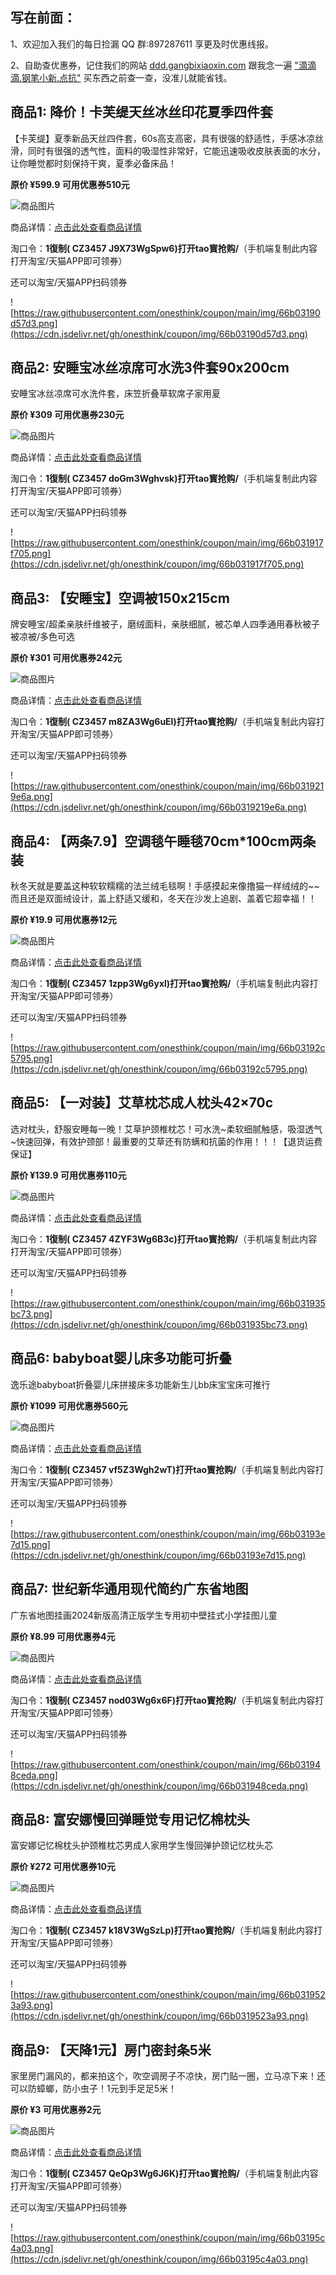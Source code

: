 ## 写在前面：

1、欢迎加入我们的每日捡漏 QQ 群:897287611 享更及时优惠线报。

2、自助查优惠券，记住我们的网站 [ddd.gangbixiaoxin.com](https://ddd.gangbixiaoxin.com) 跟我念一遍 ["滴滴滴.钢笔小新.点抗"](https://ddd.gangbixiaoxin.com) 买东西之前查一查，没准儿就能省钱。

## 商品1: 降价！卡芙缇天丝冰丝印花夏季四件套

【卡芙缇】夏季新品天丝四件套，60s高支高密，具有很强的舒适性，手感冰凉丝滑，同时有很强的透气性，面料的吸湿性非常好，它能迅速吸收皮肤表面的水分，让你睡觉都时刻保持干爽，夏季必备床品！

**原价 ¥599.9 可用优惠券510元**

![商品图片](https://img.alicdn.com/i2/3461395640/O1CN01fgw83h1rXAlqXDzVD_!!3461395640.png)

商品详情：[点击此处查看商品详情](https://s.click.taobao.com/t?e=m%3D2%26s%3DRWnAEPd%2Bgq9w4vFB6t2Z2ueEDrYVVa64XoO8tOebS%2BdRAdhuF14FMVyvEr1EHXkb8sviUM61dt3WbLW7uhxyboGvCrJWHk1%2FTyVl44vrPmd3miNKHWpinpVm%2FOAUUFw71qrpxiwMoCNxc1AtbZGVS2QqmS%2BXhkQd%2BTf2Ri7x3HoLZMqoQW%2BfuKGzo1lVxIioLpUGs079sQFPkRlkIQOkb0%2FtpEtrEZAepQsy%2FhcJwsDkG82AWWBkE3%2Fn9hupWNo%2BfRFhZ89jhK04%2BfirBrx7mM7AMx9cWAx%2BEiM%2FlSG%2FbZS2bZKCeMp3UWYz7n0FBH0nU1NVKZy3ECfGDF1NzTQoPw%3D%3D&amp;union_lens=lensId:TAPI@1722823042@2150150e_11d1_1912041657b_7acb@01)

淘口令：**1復制( CZ3457 J9X73WgSpw6)打开tao寳抢购/**（手机端复制此内容打开淘宝/天猫APP即可领券）</p>

还可以淘宝/天猫APP扫码领券

![https://raw.githubusercontent.com/onesthink/coupon/main/img/66b03190d57d3.png](https://cdn.jsdelivr.net/gh/onesthink/coupon/img/66b03190d57d3.png)

## 商品2: 安睡宝冰丝凉席可水洗3件套90x200cm

安睡宝冰丝凉席可水洗件套，床笠折叠草软席子家用夏

**原价 ¥309 可用优惠券230元**

![商品图片](https://img.alicdn.com/i1/2430446735/O1CN01IyPrrl1zcgAqkc1ZL_!!2430446735.jpg)

商品详情：[点击此处查看商品详情](https://s.click.taobao.com/t?e=m%3D2%26s%3DTyVnLx%2FBpmdw4vFB6t2Z2ueEDrYVVa64yK8Cckff7TVRAdhuF14FMVyvEr1EHXkbxq3IhSJN6GTWbLW7uhxyboGvCrJWHk1%2FTyVl44vrPmd3miNKHWpinpVm%2FOAUUFw71qrpxiwMoCNxc1AtbZGVS%2B8x9PBx1nnFosqNemoWcUMLZMqoQW%2BfuKGzo1lVxIioraC4R0wqcpmFTZoZdAfr99laEp66OgVzpr4qiLRU9Oy9Hu2JjtOSBZcYOrWlNFgQniWZuItd%2Fr84%2BfirBrx7mM7AMx9cWAx%2BEiM%2FlSG%2FbZQGuAV6VRsAIkMMyPrwLduwU1NVKZy3ECfGDF1NzTQoPw%3D%3D&amp;union_lens=lensId:TAPI@1722823044@213dcdf8_1276_19120416bf4_5200@01)

淘口令：**1復制( CZ3457 doGm3Wghvsk)打开tao寳抢购/**（手机端复制此内容打开淘宝/天猫APP即可领券）</p>

还可以淘宝/天猫APP扫码领券

![https://raw.githubusercontent.com/onesthink/coupon/main/img/66b031917f705.png](https://cdn.jsdelivr.net/gh/onesthink/coupon/img/66b031917f705.png)

## 商品3: 【安睡宝】空调被150x215cm

牌安睡宝/超柔亲肤纤维被子，磨绒面料，亲肤细腻，被芯单人四季通用春秋被子被凉被/多色可选

**原价 ¥301 可用优惠券242元**

![商品图片](https://img.alicdn.com/i3/2430446735/O1CN01iXWOFh1zcgQu4zKab_!!2430446735.png)

商品详情：[点击此处查看商品详情](https://s.click.taobao.com/t?e=m%3D2%26s%3Dj3HjZqSnluhw4vFB6t2Z2ueEDrYVVa64yK8Cckff7TVRAdhuF14FMVyvEr1EHXkb5x%2BIUlGKNpXWbLW7uhxyboGvCrJWHk1%2FTyVl44vrPmd3miNKHWpinpVm%2FOAUUFw71qrpxiwMoCNxc1AtbZGVS%2B8x9PBx1nnFosqNemoWcUMLZMqoQW%2BfuKGzo1lVxIiocFLB3vV3e4u7QTESFoK2td7QgHCLSF67AUPUlQsi%2Bpn%2Fw93sE4FH68f60%2FMulHB3lbRMz6GTKAYZjQKfJ2UQf03O4wtQ3K90XH5t%2B8W%2BDyWOaEQLEcR%2FKhqqAcTVyPlBX0%2B3obhRTo5xKmPmpIKZsA%3D%3D&amp;union_lens=lensId:TAPI@1722823045@21663780_127b_19120417142_2e63@01)

淘口令：**1復制( CZ3457 m8ZA3Wg6uEl)打开tao寳抢购/**（手机端复制此内容打开淘宝/天猫APP即可领券）</p>

还可以淘宝/天猫APP扫码领券

![https://raw.githubusercontent.com/onesthink/coupon/main/img/66b0319219e6a.png](https://cdn.jsdelivr.net/gh/onesthink/coupon/img/66b0319219e6a.png)

## 商品4: 【两条7.9】空调毯午睡毯70cm*100cm两条装

秋冬天就是要盖这种软软糯糯的法兰绒毛毯啊！手感摸起来像撸猫一样绒绒的~~而且还是双面绒设计，盖上舒适又缓和，冬天在沙发上追剧、盖着它超幸福！！

**原价 ¥19.9 可用优惠券12元**

![商品图片](https://img.alicdn.com/i4/2076830089/O1CN01SWnBFK1CWnoy0hb60_!!2076830089.jpg)

商品详情：[点击此处查看商品详情](https://s.click.taobao.com/t?e=m%3D2%26s%3DJJjEEZMOR81w4vFB6t2Z2ueEDrYVVa64yK8Cckff7TVRAdhuF14FMVyvEr1EHXkb1aH1Hk3GeOjWbLW7uhxyboGvCrJWHk1%2FTyVl44vrPmd3miNKHWpinpVm%2FOAUUFw71qrpxiwMoCNxc1AtbZGVS23xNKIDscvj7cEfUpDOl8cLZMqoQW%2BfuKGzo1lVxIio3FOmVgSYGLpOIxBZxr73UDPG7329%2FTiRslaQlQp%2B9KTJVwYkM3EcvAVlHKEf7YATlbRMz6GTKAYZjQKfJ2UQf03O4wtQ3K90uPwKbyPejWZTYaMFTZdfIzBIHJObtaRQX0%2B3obhRTo5xKmPmpIKZsA%3D%3D&amp;union_lens=lensId:TAPI@1722823046@213f507f_1228_191204176a7_803b@01)

淘口令：**1復制( CZ3457 1zpp3Wg6yxl)打开tao寳抢购/**（手机端复制此内容打开淘宝/天猫APP即可领券）</p>

还可以淘宝/天猫APP扫码领券

![https://raw.githubusercontent.com/onesthink/coupon/main/img/66b03192c5795.png](https://cdn.jsdelivr.net/gh/onesthink/coupon/img/66b03192c5795.png)

## 商品5: 【一对装】艾草枕芯成人枕头42×70c

选对枕头，舒服安睡每一晚！艾草护颈椎枕芯！可水洗~柔软细腻触感，吸湿透气~快速回弹，有效护颈部！最重要的艾草还有防螨和抗菌的作用！！！【退货运费保证】

**原价 ¥139.9 可用优惠券110元**

![商品图片](https://img.alicdn.com/i4/89291306/O1CN01iAh5u31LWCDbO2d8x_!!89291306.jpg)

商品详情：[点击此处查看商品详情](https://s.click.taobao.com/t?e=m%3D2%26s%3D0Gf7Zzxj7Rxw4vFB6t2Z2ueEDrYVVa64XoO8tOebS%2BdRAdhuF14FMVyvEr1EHXkbMMgx22UI05bWbLW7uhxyboGvCrJWHk1%2FTyVl44vrPmd3miNKHWpinpVm%2FOAUUFw71qrpxiwMoCNxc1AtbZGVS1dwNkJpxRrv4dElkX92pBL9Umq014SDk%2F3G4s1I7Hnf9AdUVa5BYP%2FbE0H%2BBpECqxWVQokHULPP3UMvFghMw0cPWkrikSV5%2BlroD4LQZzUZwzzMEQiiMytVkSKsL%2FKbNdOG7fwodBwmS%2FkCkShXfQMt6jqfu%2FU9nC3x9BEDC8GRca2JNko0gYMhhQs2DjqgEA%3D%3D&amp;union_lens=lensId:TAPI@1722823048@2133fab6_12fd_19120417cc5_524a@01)

淘口令：**1復制( CZ3457 4ZYF3Wg6B3c)打开tao寳抢购/**（手机端复制此内容打开淘宝/天猫APP即可领券）</p>

还可以淘宝/天猫APP扫码领券

![https://raw.githubusercontent.com/onesthink/coupon/main/img/66b031935bc73.png](https://cdn.jsdelivr.net/gh/onesthink/coupon/img/66b031935bc73.png)

## 商品6: babyboat婴儿床多功能可折叠

逸乐途babyboat折叠婴儿床拼接床多功能新生儿bb床宝宝床可推行

**原价 ¥1099 可用优惠券560元**

![商品图片](https://img.alicdn.com/bao/uploaded/i1/4075502769/O1CN01ZgG0Rw1WKFgJsNLa3_!!0-item_pic.jpg)

商品详情：[点击此处查看商品详情](https://s.click.taobao.com/t?e=m%3D2%26s%3DIJQh0RS5dTpw4vFB6t2Z2ueEDrYVVa64yK8Cckff7TVRAdhuF14FMT5RHkRLjfsnRitN3%2FurF3zWbLW7uhxyboGvCrJWHk1%2FTyVl44vrPmd3miNKHWpinpVm%2FOAUUFw71qrpxiwMoCNxc1AtbZGVS0p8PmOCSEdtnR5Gbd4U4TALZMqoQW%2BfuKGzo1lVxIio%2B%2BD%2Blf1S6rDrgc0zcQbLuwyQ%2Fw6eydjmJ4SO1YUhKnWmlC8PBNTguLBizwl5DuVcwzzMEQiiMytVkSKsL%2FKbNdOG7fwodBwmr3xWryIi3ivnTswB4vT0KwFDi7yCPtJ%2Bca2JNko0gYMhhQs2DjqgEA%3D%3D&amp;union_lens=lensId:TAPI@1722823051@2132fb04_1242_19120418750_495d@01)

淘口令：**1復制( CZ3457 vf5Z3Wgh2wT)打开tao寳抢购/**（手机端复制此内容打开淘宝/天猫APP即可领券）</p>

还可以淘宝/天猫APP扫码领券

![https://raw.githubusercontent.com/onesthink/coupon/main/img/66b03193e7d15.png](https://cdn.jsdelivr.net/gh/onesthink/coupon/img/66b03193e7d15.png)

## 商品7: 世纪新华通用现代简约广东省地图

广东省地图挂画2024新版高清正版学生专用初中壁挂式小学挂图儿童

**原价 ¥8.99 可用优惠券4元**

![商品图片](https://img.alicdn.com/bao/uploaded/i1/2217853391486/O1CN01qYgWiF1MqdWhPqYkp_!!0-item_pic.jpg)

商品详情：[点击此处查看商品详情](https://s.click.taobao.com/t?e=m%3D2%26s%3DsYVVLcni7HFw4vFB6t2Z2ueEDrYVVa64yK8Cckff7TVRAdhuF14FMT5RHkRLjfsn8sviUM61dt3WbLW7uhxyboGvCrJWHk1%2FTyVl44vrPmd3miNKHWpinpVm%2FOAUUFw71qrpxiwMoCNxc1AtbZGVSzKYDpKjOuM6BJy3Cj%2BbJQrNEPXytV9ALoS4zvCRUrqujb3RJrZ356jveIaaOJ7TNkUK5gO64YTm%2Bq6m0atybiPBmGmJBYQSuiYO0b7wTbrhg5FGa%2BTbCu9TU1UpnLcQJ9kYvQZuIwx3oGeIQL4Fi9F9N1LeEJnWCXI8OoaeI0gJhgcbUccTft%2B228n1ngbVmA%3D%3D&amp;union_lens=lensId:TAPI@1722823052@21670f3a_130e_19120418eb2_cc86@01)

淘口令：**1復制( CZ3457 nod03Wg6x6F)打开tao寳抢购/**（手机端复制此内容打开淘宝/天猫APP即可领券）</p>

还可以淘宝/天猫APP扫码领券

![https://raw.githubusercontent.com/onesthink/coupon/main/img/66b031948ceda.png](https://cdn.jsdelivr.net/gh/onesthink/coupon/img/66b031948ceda.png)

## 商品8: 富安娜慢回弹睡觉专用记忆棉枕头

富安娜记忆棉枕头护颈椎枕芯男成人家用学生慢回弹护颈记忆枕头芯

**原价 ¥272 可用优惠券10元**

![商品图片](https://img.alicdn.com/bao/uploaded/i1/268691146/O1CN01uJ6GQC1KKurnBtnfM_!!268691146.jpg)

商品详情：[点击此处查看商品详情](https://s.click.taobao.com/t?e=m%3D2%26s%3DJm9nsdlfBt1w4vFB6t2Z2ueEDrYVVa64yK8Cckff7TVRAdhuF14FMT5RHkRLjfsnxq3IhSJN6GTWbLW7uhxyboGvCrJWHk1%2FTyVl44vrPmd3miNKHWpinpVm%2FOAUUFw71qrpxiwMoCNxc1AtbZGVS6T%2BUggJWajDANelHFmkak%2BMHuv7RoNv0Q0jFsbsQ7KWRyGKjZdAh%2FjU7xxWcwE0io1pde3vCClqlmR96cybWyEjia4SIue4SN3yJsQHP9ZilbRMz6GTKAYZjQKfJ2UQf03O4wtQ3K90XH5t%2B8W%2BDyUdHnxfikz6jnzpv1gN6yMEX0%2B3obhRTo5xKmPmpIKZsA%3D%3D&amp;union_lens=lensId:TAPI@1722823054@21365310_125d_191204194fe_69be@01)

淘口令：**1復制( CZ3457 k18V3WgSzLp)打开tao寳抢购/**（手机端复制此内容打开淘宝/天猫APP即可领券）</p>

还可以淘宝/天猫APP扫码领券

![https://raw.githubusercontent.com/onesthink/coupon/main/img/66b0319523a93.png](https://cdn.jsdelivr.net/gh/onesthink/coupon/img/66b0319523a93.png)

## 商品9: 【天降1元】房门密封条5米

家里房门漏风的，都来拍这个，吹空调房子不凉快，房门贴一圈，立马凉下来！还可以防蟑螂，防小虫子！1元到手足足5米！

**原价 ¥3 可用优惠券2元**

![商品图片](https://img.alicdn.com/imgextra/i4/2964699065/O1CN01F14XrQ2GppJXDtz3F_!!2964699065.png)

商品详情：[点击此处查看商品详情](https://s.click.taobao.com/t?e=m%3D2%26s%3D20N%2F50Ljfxhw4vFB6t2Z2ueEDrYVVa64yK8Cckff7TVRAdhuF14FMT5RHkRLjfsn1aH1Hk3GeOjWbLW7uhxyboGvCrJWHk1%2FTyVl44vrPmd3miNKHWpinpVm%2FOAUUFw71qrpxiwMoCNxc1AtbZGVSxgF69aVnJe8X85933pRetALZMqoQW%2BfuKGzo1lVxIioiFFTgr%2B%2F%2FRohVXUv1EktykY0k7hhDu0v%2BNRqJRdLw8Cf7wPeG3HTQnKFWhoDhOyl4w%2F6ojX%2F24k4%2BfirBrx7mM7AMx9cWAx%2BEiM%2FlSG%2FbZRn8vw7lzzP3KkcuYton%2BEAU1NVKZy3ECfGDF1NzTQoPw%3D%3D&amp;umpChannel=tblmqdyh&amp;u_channel=tblmqdyh&amp;union_lens=lensId:TAPI@1722823056@2127cbfb_127b_19120419c5c_9817@01)

淘口令：**1復制( CZ3457 QeQp3Wg6J6K)打开tao寳抢购/**（手机端复制此内容打开淘宝/天猫APP即可领券）</p>

还可以淘宝/天猫APP扫码领券

![https://raw.githubusercontent.com/onesthink/coupon/main/img/66b03195c4a03.png](https://cdn.jsdelivr.net/gh/onesthink/coupon/img/66b03195c4a03.png)

